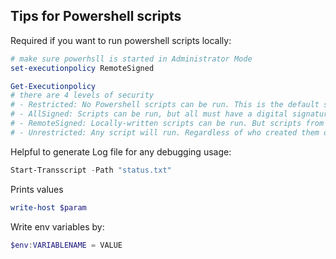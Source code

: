 ## Tips for Powershell scripts
Required if you want to run powershell scripts locally:
```powershell
# make sure powerhsll is started in Administrator Mode
set-executionpolicy RemoteSigned

Get-Executionpolicy
# there are 4 levels of security
# - Restricted: No Powershell scripts can be run. This is the default setting.
# - AllSigned: Scripts can be run, but all must have a digital signature. Even if you wrote the script yourself on the local computer.
# - RemoteSigned: Locally-written scripts can be run. But scripts from outside (email, IM, Internet) must be signed by a trusted publisher.
# - Unrestricted: Any script will run. Regardless of who created them or whether they are signed.
```

Helpful to generate Log file for any debugging usage:
```powershell
Start-Transscript -Path "status.txt"
```

Prints values
```powershell
write-host $param
```

Write env variables by:
```powershell
$env:VARIABLENAME = VALUE
```